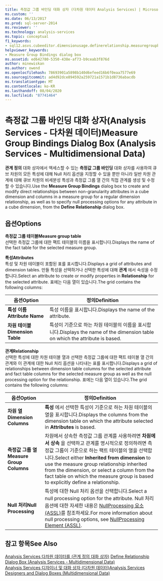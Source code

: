 ```yaml
---
title: 측정값 그룹 바인딩 대화 상자 (다차원 데이터 Analysis Services) | Microsoft Docs
ms.custom: ''
ms.date: 06/13/2017
ms.prod: sql-server-2014
ms.reviewer: ''
ms.technology: analysis-services
ms.topic: conceptual
f1_keywords:
- sql12.asvs.cubeeditor.dimensionusage.definerelationship.measuregroupbindings.f1
helpviewer_keywords:
- Measure Group Bindings dialog box
ms.assetid: ed642780-5350-438e-af73-b9ceab3f876d
author: minewiskan
ms.author: owend
ms.openlocfilehash: 78693901a5898b140d6efeed16b6f0eaa7577e69
ms.sourcegitcommit: ad4d92dce894592a259721a1571b1d8736abacdb
ms.translationtype: MT
ms.contentlocale: ko-KR
ms.lasthandoff: 08/04/2020
ms.locfileid: "87741464"
---
```

# <a name="measure-group-bindings-dialog-box-analysis-services---multidimensional-data"></a><span data-ttu-id="f9284-102">측정값 그룹 바인딩 대화 상자(Analysis Services - 다차원 데이터)</span><span class="sxs-lookup"><span data-stu-id="f9284-102">Measure Group Bindings Dialog Box (Analysis Services - Multidimensional Data)</span></span>
  <span data-ttu-id="f9284-103">**관계 정의** 대화 상자에서 액세스할 수 있는 **측정값 그룹 바인딩** 대화 상자를 사용하여 큐브 차원의 모든 특성에 대해 Null 처리 옵션을 지정할 수 있을 뿐만 아니라 일반 차원 관계에 대해 큐브 차원의 비세분성 특성과 측정값 그룹 열 간의 직접 관계를 생성 및 수정할 수 있습니다.</span><span class="sxs-lookup"><span data-stu-id="f9284-103">Use the **Measure Group Bindings** dialog box to create and modify direct relationships between non-granularity attributes in a cube dimension and columns in a measure group for a regular dimension relationship, as well as to specify null processing options for any attribute in a cube dimension, from the **Define Relationship** dialog box.</span></span>  
  
## <a name="options"></a><span data-ttu-id="f9284-104">옵션</span><span class="sxs-lookup"><span data-stu-id="f9284-104">Options</span></span>  
 <span data-ttu-id="f9284-105">**측정값 그룹 테이블**</span><span class="sxs-lookup"><span data-stu-id="f9284-105">**Measure group table**</span></span>  
 <span data-ttu-id="f9284-106">선택한 측정값 그룹에 대한 팩트 테이블의 이름을 표시합니다.</span><span class="sxs-lookup"><span data-stu-id="f9284-106">Displays the name of the fact table for the selected measure group.</span></span>  
  
 <span data-ttu-id="f9284-107">**특성**</span><span class="sxs-lookup"><span data-stu-id="f9284-107">**Attributes**</span></span>  
 <span data-ttu-id="f9284-108">특성 및 차원 테이블이 포함된 표를 표시합니다.</span><span class="sxs-lookup"><span data-stu-id="f9284-108">Displays a grid of attributes and dimension tables.</span></span> <span data-ttu-id="f9284-109">만들 특성을 선택하거나 선택한 특성에 대해 **관계** 에서 속성을 수정합니다.</span><span class="sxs-lookup"><span data-stu-id="f9284-109">Select an attribute to create or modify properties in **Relationship** for the selected attribute.</span></span> <span data-ttu-id="f9284-110">표에는 다음 열이 있습니다.</span><span class="sxs-lookup"><span data-stu-id="f9284-110">The grid contains the following columns:</span></span>  
  
|<span data-ttu-id="f9284-111">옵션</span><span class="sxs-lookup"><span data-stu-id="f9284-111">Option</span></span>|<span data-ttu-id="f9284-112">정의</span><span class="sxs-lookup"><span data-stu-id="f9284-112">Definition</span></span>|  
|------------|----------------|  
|<span data-ttu-id="f9284-113">**특성 이름**</span><span class="sxs-lookup"><span data-stu-id="f9284-113">**Attribute Name**</span></span>|<span data-ttu-id="f9284-114">특성 이름을 표시합니다.</span><span class="sxs-lookup"><span data-stu-id="f9284-114">Displays the name of the attribute.</span></span>|  
|<span data-ttu-id="f9284-115">**차원 테이블**</span><span class="sxs-lookup"><span data-stu-id="f9284-115">**Dimension Table**</span></span>|<span data-ttu-id="f9284-116">특성이 기준으로 하는 차원 테이블의 이름을 표시합니다.</span><span class="sxs-lookup"><span data-stu-id="f9284-116">Displays the name of the dimension table on which the attribute is based.</span></span>|  
  
 <span data-ttu-id="f9284-117">**관계**</span><span class="sxs-lookup"><span data-stu-id="f9284-117">**Relationship**</span></span>  
 <span data-ttu-id="f9284-118">선택한 특성에 대한 차원 테이블 열과 선택한 측정값 그룹에 대한 팩트 테이블 열 간의 관계와 이 관계에 대한 Null 처리 옵션을 나타내는 표를 표시합니다.</span><span class="sxs-lookup"><span data-stu-id="f9284-118">Displays a grid of relationships between dimension table columns for the selected attribute and fact table columns for the selected measure group as well as the null processing option for the relationship.</span></span> <span data-ttu-id="f9284-119">표에는 다음 열이 있습니다.</span><span class="sxs-lookup"><span data-stu-id="f9284-119">The grid contains the following columns:</span></span>  
  
|<span data-ttu-id="f9284-120">옵션</span><span class="sxs-lookup"><span data-stu-id="f9284-120">Option</span></span>|<span data-ttu-id="f9284-121">정의</span><span class="sxs-lookup"><span data-stu-id="f9284-121">Definition</span></span>|  
|------------|----------------|  
|<span data-ttu-id="f9284-122">**차원 열**</span><span class="sxs-lookup"><span data-stu-id="f9284-122">**Dimension Columns**</span></span>|<span data-ttu-id="f9284-123">**특성** 에서 선택한 특성이 기준으로 하는 차원 테이블의 열을 표시합니다.</span><span class="sxs-lookup"><span data-stu-id="f9284-123">Displays the columns from the dimension table on which the attribute selected in **Attributes** is based.</span></span>|  
|<span data-ttu-id="f9284-124">**측정값 그룹 열**</span><span class="sxs-lookup"><span data-stu-id="f9284-124">**Measure Group Columns**</span></span>|<span data-ttu-id="f9284-125">차원에서 상속한 측정값 그룹 관계를 사용하려면 **차원에서 상속** 을 선택하고 관계를 명시적으로 정의하려면 측정값 그룹이 기준으로 하는 팩트 테이블의 열을 선택합니다.</span><span class="sxs-lookup"><span data-stu-id="f9284-125">Select either **Inherited from dimension** to use the measure group relationship inherited from the dimension, or select a column from the fact table on which the measure group is based to explicitly define a relationship.</span></span>|  
|<span data-ttu-id="f9284-126">**Null 처리**</span><span class="sxs-lookup"><span data-stu-id="f9284-126">**Null Processing**</span></span>|<span data-ttu-id="f9284-127">특성에 대한 Null 처리 옵션을 선택합니다.</span><span class="sxs-lookup"><span data-stu-id="f9284-127">Select a null processing option for the attribute.</span></span> <span data-ttu-id="f9284-128">Null 처리 옵션에 대한 자세한 내용은 [NullProcessing 요소&#40;ASSL&#41;](https://docs.microsoft.com/bi-reference/assl/properties/nullprocessing-element-assl)를 참조하세요.</span><span class="sxs-lookup"><span data-stu-id="f9284-128">For more information about null processing options, see [NullProcessing Element &#40;ASSL&#41;](https://docs.microsoft.com/bi-reference/assl/properties/nullprocessing-element-assl).</span></span>|  
  
## <a name="see-also"></a><span data-ttu-id="f9284-129">참고 항목</span><span class="sxs-lookup"><span data-stu-id="f9284-129">See Also</span></span>  
 <span data-ttu-id="f9284-130">[Analysis Services 다차원 데이터를 &#40;관계 정의 대화 상자&#41;](define-relationship-dialog-box-analysis-services-multidimensional-data.md) </span><span class="sxs-lookup"><span data-stu-id="f9284-130">[Define Relationship Dialog Box &#40;Analysis Services - Multidimensional Data&#41;](define-relationship-dialog-box-analysis-services-multidimensional-data.md) </span></span>  
 [<span data-ttu-id="f9284-131">Analysis Services 디자이너 및 대화 상자 &#40;다차원 데이터&#41;</span><span class="sxs-lookup"><span data-stu-id="f9284-131">Analysis Services Designers and Dialog Boxes &#40;Multidimensional Data&#41;</span></span>](analysis-services-designers-and-dialog-boxes-multidimensional-data.md)  
  
  
